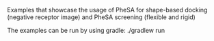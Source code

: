 Examples that showcase the usage of PheSA for shape-based docking (negative receptor image) and PheSA screening (flexible and rigid)

The examples can be run by using gradle:
./gradlew run
